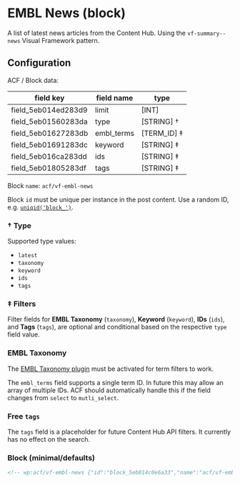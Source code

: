 # EMBL News (block)

A list of latest news articles from the Content Hub. Using the `vf-summary--news` Visual Framework pattern.

## Configuration

ACF / Block data:

| field key | field name | type |
| --------- | ---------- | ---- |
| field_5eb014ed283d9 | limit | [INT] |
| field_5eb01560283da | type | [STRING] † |
| field_5eb01627283db | embl_terms | [TERM_ID] ‡ |
| field_5eb01691283dc | keyword | [STRING] ‡ |
| field_5eb016ca283dd | ids | [STRING] ‡ |
| field_5eb01805283df | tags | [STRING] ‡ |

Block `name`: `acf/vf-embl-news`

Block `id` must be unique per instance in the post content. Use a random ID, e.g. [`uniqid('block_')`](https://www.php.net/manual/en/function.uniqid.php).

### † Type

Supported type values:

  * `latest`
  * `taxonomy`
  * `keyword`
  * `ids`
  * `tags`

### ‡ Filters

Filter fields for **EMBL Taxonomy** (`taxonomy`), **Keyword** (`keyword`), **IDs** (`ids`), and **Tags** (`tags`), are optional and conditional based on the respective `type` field value.

### EMBL Taxonomy

The [EMBL Taxonomy plugin](/wp-content/plugins/embl-taxonomy/) must be activated for term filters to work.

The `embl_terms` field supports a single term ID. In future this may allow an array of multiple IDs. ACF should automatically handle this if the field changes from `select` to `mutli_select`.

### Free `tags`

The `tags` field is a placeholder for future Content Hub API filters. It currently has no effect on the search.

### Block (minimal/defaults)

```html
<!-- wp:acf/vf-embl-news {"id":"block_5eb014c0e6a33","name":"acf/vf-embl-news"} /-->
```
